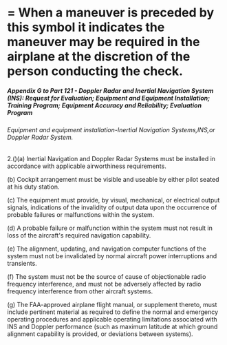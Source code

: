 
# = When a maneuver is preceded by this symbol it indicates the maneuver may be required in the airplane at the discretion of the person conducting the check.
##### Appendix G to Part 121 - Doppler Radar and Inertial Navigation System (INS): Request for Evaluation; Equipment and Equipment Installation; Training Program; Equipment Accuracy and Reliability; Evaluation Program
###### Equipment and equipment installation-Inertial Navigation Systems,INS,or Doppler Radar System.

2.()(a) Inertial Navigation and Doppler Radar Systems must be installed in accordance with applicable airworthiness requirements.

(b) Cockpit arrangement must be visible and useable by either pilot seated at his duty station.

(c) The equipment must provide, by visual, mechanical, or electrical output signals, indications of the invalidity of output data upon the occurrence of probable failures or malfunctions within the system.

(d) A probable failure or malfunction within the system must not result in loss of the aircraft's required navigation capability.

(e) The alignment, updating, and navigation computer functions of the system must not be invalidated by normal aircraft power interruptions and transients.

(f) The system must not be the source of cause of objectionable radio frequency interference, and must not be adversely affected by radio frequency interference from other aircraft systems.

(g) The FAA-approved airplane flight manual, or supplement thereto, must include pertinent material as required to define the normal and emergency operating procedures and applicable operating limitations associated with INS and Doppler performance (such as maximum latitude at which ground alignment capability is provided, or deviations between systems).

